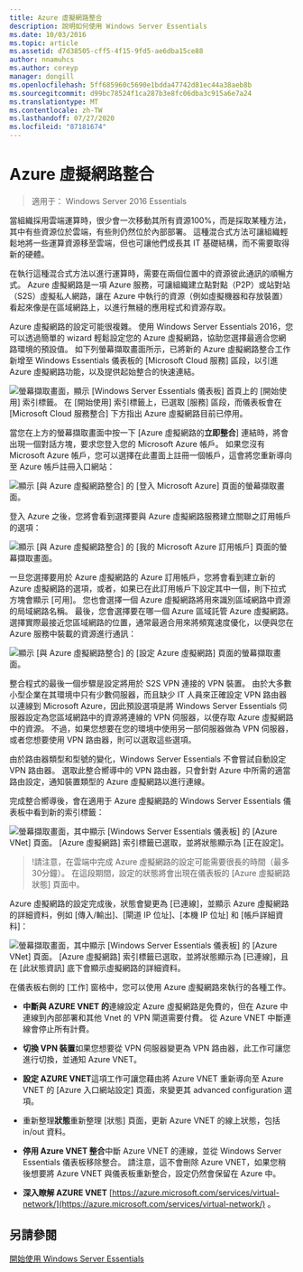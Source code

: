 ```yaml
---
title: Azure 虛擬網路整合
description: 說明如何使用 Windows Server Essentials
ms.date: 10/03/2016
ms.topic: article
ms.assetid: d7d38505-cff5-4f15-9fd5-ae6dba15ce88
author: nnamuhcs
ms.author: coreyp
manager: dongill
ms.openlocfilehash: 5ff685960c5690e1bdda47742d81ec44a38aeb8b
ms.sourcegitcommit: d99bc78524f1ca287b3e8fc06dba3c915a6e7a24
ms.translationtype: MT
ms.contentlocale: zh-TW
ms.lasthandoff: 07/27/2020
ms.locfileid: "87181674"
---
```

# <a name="azure-virtual-network-integration"></a>Azure 虛擬網路整合

>適用于： Windows Server 2016 Essentials

當組織採用雲端運算時，很少會一次移動其所有資源100%，而是採取某種方法，其中有些資源位於雲端，有些則仍然位於內部部署。 這種混合式方法可讓組織輕鬆地將一些運算資源移至雲端，但也可讓他們成長其 IT 基礎結構，而不需要取得新的硬體。

在執行這種混合式方法以進行運算時，需要在兩個位置中的資源彼此通訊的順暢方式。 Azure 虛擬網路是一項 Azure 服務，可讓組織建立點對點（P2P）或站對站（S2S）虛擬私人網路，讓在 Azure 中執行的資源（例如虛擬機器和存放裝置）看起來像是在區域網路上，以進行無縫的應用程式和資源存取。

Azure 虛擬網路的設定可能很複雜。 使用 Windows Server Essentials 2016，您可以透過簡單的 wizard 輕鬆設定您的 Azure 虛擬網路，協助您選擇最適合您網路環境的預設值。 如下列螢幕擷取畫面所示，已將新的 Azure 虛擬網路整合工作新增至 Windows Essentials 儀表板的 [Microsoft Cloud 服務] 區段，以引進 Azure 虛擬網路功能，以及提供起始整合的快速連結。

![螢幕擷取畫面，顯示 [Windows Server Essentials 儀表板] 首頁上的 [開始使用] 索引標籤。 在 [開始使用] 索引標籤上，已選取 [服務] 區段，而儀表板會在 [Microsoft Cloud 服務整合] 下方指出 Azure 虛擬網路目前已停用。](media/azure-virtual-network-1.PNG)

當您在上方的螢幕擷取畫面中按一下 [Azure 虛擬網路的**立即整合**] 連結時，將會出現一個對話方塊，要求您登入您的 Microsoft Azure 帳戶。 如果您沒有 Microsoft Azure 帳戶，您可以選擇在此畫面上註冊一個帳戶，這會將您重新導向至 Azure 帳戶註冊入口網站：

![顯示 [與 Azure 虛擬網路整合] 的 [登入 Microsoft Azure] 頁面的螢幕擷取畫面。](media/azure-virtual-network-2.PNG)

登入 Azure 之後，您將會看到選擇要與 Azure 虛擬網路服務建立關聯之訂用帳戶的選項：

![顯示 [與 Azure 虛擬網路整合] 的 [我的 Microsoft Azure 訂用帳戶] 頁面的螢幕擷取畫面。](media/azure-virtual-network-3.PNG)

一旦您選擇要用於 Azure 虛擬網路的 Azure 訂用帳戶，您將會看到建立新的 Azure 虛擬網路的選項，或者，如果已在此訂用帳戶下設定其中一個，則下拉式方塊會顯示 [可用]。 您也會選擇一個 Azure 虛擬網路將用來識別區域網路中資源的局域網路名稱。 最後，您會選擇要在哪一個 Azure 區域託管 Azure 虛擬網路。 選擇實際最接近您區域網路的位置，通常最適合用來將頻寬速度優化，以便與您在 Azure 服務中裝載的資源進行通訊：

![顯示 [與 Azure 虛擬網路整合] 的 [設定 Azure 虛擬網路] 頁面的螢幕擷取畫面。](media/azure-virtual-network-4.PNG)

整合程式的最後一個步驟是設定將用於 S2S VPN 連接的 VPN 裝置。 由於大多數小型企業在其環境中只有少數伺服器，而且缺少 IT 人員來正確設定 VPN 路由器以連線到 Microsoft Azure，因此預設選項是將 Windows Server Essentials 伺服器設定為您區域網路中的資源將連線的 VPN 伺服器，以便存取 Azure 虛擬網路中的資源。 不過，如果您想要在您的環境中使用另一部伺服器做為 VPN 伺服器，或者您想要使用 VPN 路由器，則可以選取這些選項。

由於路由器類型和型號的變化，Windows Server Essentials 不會嘗試自動設定 VPN 路由器。 選取此整合嚮導中的 VPN 路由器，只會針對 Azure 中所需的適當路由設定，通知裝置類型的 Azure 虛擬網路以進行連線。

完成整合嚮導後，會在適用于 Azure 虛擬網路的 Windows Server Essentials 儀表板中看到新的索引標籤：

![螢幕擷取畫面，其中顯示 [Windows Server Essentials 儀表板] 的 [Azure VNet] 頁面。 [Azure 虛擬網路] 索引標籤已選取，並將狀態顯示為 [正在設定]。](media/azure-virtual-network-5.PNG)

>!請注意，在雲端中完成 Azure 虛擬網路的設定可能需要很長的時間（最多30分鐘）。 在這段期間，設定的狀態將會出現在儀表板的 [Azure 虛擬網路狀態] 頁面中。

Azure 虛擬網路的設定完成後，狀態會變更為 [已連線]，並顯示 Azure 虛擬網路的詳細資料，例如 [傳入/輸出]、[閘道 IP 位址]、[本機 IP 位址] 和 [帳戶詳細資料]：

![螢幕擷取畫面，其中顯示 [Windows Server Essentials 儀表板] 的 [Azure VNet] 頁面。 [Azure 虛擬網路] 索引標籤已選取，並將狀態顯示為 [已連線]，且在 [此狀態資訊] 底下會顯示虛擬網路的詳細資料。](media/azure-virtual-network-6.PNG)

在儀表板右側的 [工作] 窗格中，您可以使用 Azure 虛擬網路來執行的各種工作。

-   **中斷與 AZURE VNET 的**連線設定 Azure 虛擬網路是免費的，但在 Azure 中連線到內部部署和其他 Vnet 的 VPN 閘道需要付費。 從 Azure VNET 中斷連線會停止所有計費。

-   **切換 VPN 裝置**如果您想要從 VPN 伺服器變更為 VPN 路由器，此工作可讓您進行切換，並通知 Azure VNET。

-   **設定 AZURE VNET**這項工作可讓您藉由將 Azure VNET 重新導向至 Azure VNET 的 [Azure 入口網站設定] 頁面，來變更其 advanced configuration 選項。

-   重新整理**狀態**重新整理 [狀態] 頁面，更新 Azure VNET 的線上狀態，包括 in/out 資料。

-   **停用 Azure VNET 整合**中斷 Azure VNET 的連線，並從 Windows Server Essentials 儀表板移除整合。 請注意，這不會刪除 Azure VNET，如果您稍後想要將 Azure VNET 與儀表板重新整合，設定仍然會保留在 Azure 中。

-   **深入瞭解 AZURE VNET** [https://azure.microsoft.com/services/virtual-network/](https://azure.microsoft.com/services/virtual-network/) 。

<a name="see-also"></a>另請參閱
--------
[開始使用 Windows Server Essentials](get-started.md)
